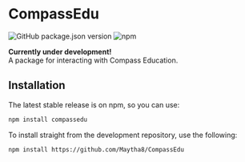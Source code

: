 # CompassEdu
![GitHub package.json version](https://img.shields.io/github/package-json/v/Maytha8/CompassEdu?style=flat-square)
![npm](https://img.shields.io/npm/v/CompassEdu?style=flat-square)

**Currently under development!**<br>
A package for interacting with Compass Education.

## Installation

The latest stable release is on npm, so you can use:
```sh
npm install compassedu
```

To install straight from the development repository, use the following:
```sh
npm install https://github.com/Maytha8/CompassEdu
```

